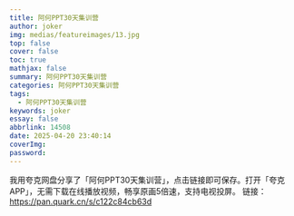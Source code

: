 ```yaml
---
title: 阿何PPT30天集训营
author: joker
img: medias/featureimages/13.jpg
top: false
cover: false
toc: true
mathjax: false
summary: 阿何PPT30天集训营
categories: 阿何PPT30天集训营
tags:
  - 阿何PPT30天集训营
keywords: joker
essay: false
abbrlink: 14508
date: 2025-04-20 23:40:14
coverImg:
password:
---
```


我用夸克网盘分享了「阿何PPT30天集训营」，点击链接即可保存。打开「夸克APP」，无需下载在线播放视频，畅享原画5倍速，支持电视投屏。
链接：https://pan.quark.cn/s/c122c84cb63d
